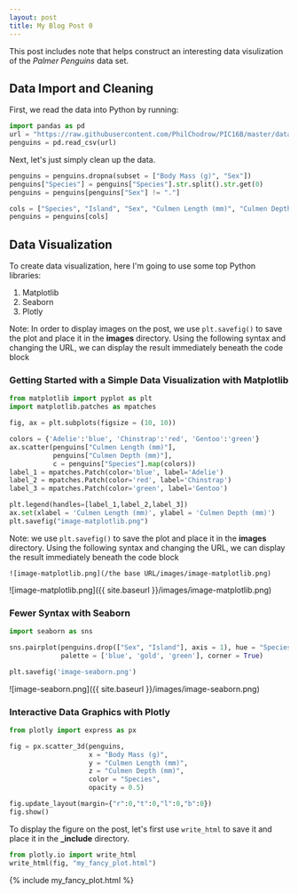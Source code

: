 ```yaml
---
layout: post
title: My Blog Post 0 
---
```


This post includes note that helps construct an interesting data visulization of the *Palmer Penguins* data set.

## Data Import and Cleaning

First, we read the data into Python by running:

```python
import pandas as pd
url = "https://raw.githubusercontent.com/PhilChodrow/PIC16B/master/datasets/palmer_penguins.csv"
penguins = pd.read_csv(url)
```

Next, let's just simply clean up the data.

```python
penguins = penguins.dropna(subset = ["Body Mass (g)", "Sex"])
penguins["Species"] = penguins["Species"].str.split().str.get(0)
penguins = penguins[penguins["Sex"] != "."]

cols = ["Species", "Island", "Sex", "Culmen Length (mm)", "Culmen Depth (mm)", "Flipper Length (mm)", "Body Mass (g)"]
penguins = penguins[cols]
```

## Data Visualization

To create data visualization, here I'm going to use some top Python libraries:

1. Matplotlib
2. Seaborn
3. Plotly

Note: In order to display images on the post, we use `plt.savefig()` to save the plot and place it in the **images** directory. Using the following syntax and changing the URL, we can display the result immediately beneath the code block

### Getting Started with a Simple Data Visualization with Matplotlib

```python
from matplotlib import pyplot as plt
import matplotlib.patches as mpatches

fig, ax = plt.subplots(figsize = (10, 10))

colors = {'Adelie':'blue', 'Chinstrap':'red', 'Gentoo':'green'}
ax.scatter(penguins["Culmen Length (mm)"], 
           penguins["Culmen Depth (mm)"],
           c = penguins["Species"].map(colors))
label_1 = mpatches.Patch(color='blue', label='Adelie')
label_2 = mpatches.Patch(color='red', label='Chinstrap')
label_3 = mpatches.Patch(color='green', label='Gentoo')

plt.legend(handles=[label_1,label_2,label_3])
ax.set(xlabel = 'Culmen Length (mm)', ylabel = 'Culmen Depth (mm)')
plt.savefig("image-matplotlib.png")
```

Note: we use `plt.savefig()` to save the plot and place it in the **images** directory. Using the following syntax and changing the URL, we can display the result immediately beneath the code block

```
![image-matplotlib.png](/the base URL/images/image-matplotlib.png)
```
![image-matplotlib.png]({{ site.baseurl }}/images/image-matplotlib.png)

### Fewer Syntax with Seaborn

```python
import seaborn as sns

sns.pairplot(penguins.drop(["Sex", "Island"], axis = 1), hue = "Species",
             palette = ['blue', 'gold', 'green'], corner = True)

plt.savefig('image-seaborn.png')
```

![image-seaborn.png]({{ site.baseurl }}/images/image-seaborn.png)

### Interactive Data Graphics with Plotly

```python
from plotly import express as px

fig = px.scatter_3d(penguins,
                    x = "Body Mass (g)",
                    y = "Culmen Length (mm)",
                    z = "Culmen Depth (mm)",
                    color = "Species",
                    opacity = 0.5)

fig.update_layout(margin={"r":0,"t":0,"l":0,"b":0})
fig.show()
```

To display the figure on the post, let's first use `write_html` to save it and place it in the **_include** directory.

```python
from plotly.io import write_html
write_html(fig, "my_fancy_plot.html")
```

{% include my_fancy_plot.html %}
